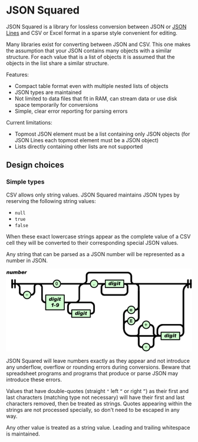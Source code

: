 # JSON Squared

JSON Squared is a library for lossless conversion between JSON or
[JSON Lines](http://jsonlines.org) and CSV or Excel format in a sparse
style convenient for editing.

Many libraries exist for converting between JSON and CSV. This one
makes the assumption that your JSON contains many objects with a
similar structure. For each value that is a list of objects it
is assumed that the objects in the list share a similar structure.

Features:

* Compact table format even with multiple nested lists of objects
* JSON types are maintained
* Not limited to data files that fit in RAM, can stream data or use
  disk space temporarily for conversions
* Simple, clear error reporting for parsing errors

Current limitations:

* Topmost JSON element must be a list containing only JSON objects
  (for JSON Lines each topmost element must be a JSON object)
* Lists directly containing other lists are not supported

## Design choices

### Simple types

CSV allows only string values. JSON Squared maintains JSON types
by reserving the following string values:

* `null`
* `true`
* `false`

When these exact lowercase strings appear as the complete value
of a CSV cell they will be converted to their corresponding special
JSON values.

Any string that can be parsed as a JSON number will be represented
as a number in JSON.

![JSON number parsing diagram](docs/number.gif)


JSON Squared will leave numbers exactly as
they appear and not introduce any underflow, overflow or rounding
errors during conversions. Beware that spreadsheet programs and
programs that produce or parse JSON may introduce these errors.

Values that have double-quotes (straight `"` left `“` or right `”`)
as their first and last characters (matching type not necessary) will
have their first and last characters removed, then be treated as strings.
Quotes appearing within the strings are not processed specially, so
don't need to be escaped in any way.

Any other value is treated as a string value. Leading and trailing
whitespace is maintained.
